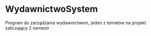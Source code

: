 # WydawnictwoSystem
Program do zarządzania wydawnictwem, jeden z tematów na projekt zaliczający 2 semestr
